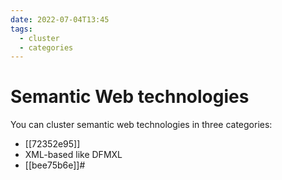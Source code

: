 ```yaml
---
date: 2022-07-04T13:45
tags:
  - cluster
  - categories
---
```


# Semantic Web technologies

You can cluster semantic web technologies in three categories:
- [[72352e95]]
- XML-based like DFMXL
- [[bee75b6e]]#
